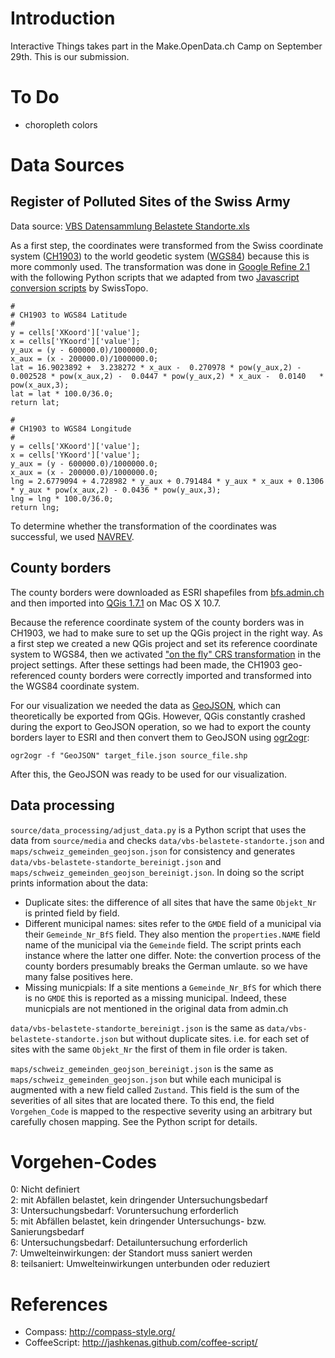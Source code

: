 Introduction
============
Interactive Things takes part in the Make.OpenData.ch Camp on September 29th.
This is our submission.

To Do
=====

* choropleth colors

Data Sources
============

Register of Polluted Sites of the Swiss Army
--------------------------------------------

Data source: [VBS Datensammlung Belastete Standorte.xls](https://www.oeffentlichkeitsgesetz.ch/downloads/befreite-dokumente/5/2009_12_18_VBS_Datensammlung%20Belastete_Standorte.xls)

As a first step, the coordinates were transformed from the Swiss coordinate system ([CH1903](http://de.wikipedia.org/wiki/Schweizer_Landeskoordinaten)) to the world geodetic system ([WGS84](http://en.wikipedia.org/wiki/World_Geodetic_System)) because this is more commonly used. The transformation was done in [Google Refine 2.1](http://code.google.com/p/google-refine/) with the following Python scripts that we adapted from two [Javascript conversion scripts](http://www.swisstopo.admin.ch/internet/swisstopo/en/home/products/software/products/skripts.html) by SwissTopo.

    #
    # CH1903 to WGS84 Latitude
    #
    y = cells['XKoord']['value'];
    x = cells['YKoord']['value'];
    y_aux = (y - 600000.0)/1000000.0;
    x_aux = (x - 200000.0)/1000000.0;
    lat = 16.9023892 +  3.238272 * x_aux -  0.270978 * pow(y_aux,2) -  0.002528 * pow(x_aux,2) -  0.0447 * pow(y_aux,2) * x_aux -  0.0140   * pow(x_aux,3);
    lat = lat * 100.0/36.0;
    return lat;
    
    #
    # CH1903 to WGS84 Longitude
    #
    y = cells['XKoord']['value'];
    x = cells['YKoord']['value'];
    y_aux = (y - 600000.0)/1000000.0;
    x_aux = (x - 200000.0)/1000000.0;
    lng = 2.6779094 + 4.728982 * y_aux + 0.791484 * y_aux * x_aux + 0.1306   * y_aux * pow(x_aux,2) - 0.0436 * pow(y_aux,3);
    lng = lng * 100.0/36.0;
    return lng;

To determine whether the transformation of the coordinates was successful, we used [NAVREV](http://www.swisstopo.admin.ch/internet/swisstopo/en/home/apps/calc/navref.html).


County borders
--------------

The county borders were downloaded as ESRI shapefiles from [bfs.admin.ch](http://www.bfs.admin.ch/bfs/portal/de/index/dienstleistungen/geostat/datenbeschreibung/generalisierte_gemeindegrenzen.html) and then imported into [QGis 1.7.1](http://www.qgis.org/) on Mac OS X 10.7.

Because the reference coordinate system of the county borders was in CH1903, we had to make sure to set up the QGis project in the right way. As a first step we created a new QGis project and set its reference coordinate system to WGS84, then we activated ["on the fly" CRS transformation](http://qgis.spatialthoughts.com/2010/10/load-multiple-layers-in-qgis.html) in the project settings. After these settings had been made, the CH1903 geo-referenced county borders were correctly imported and transformed into the WGS84 coordinate system.

For our visualization we needed the data as [GeoJSON](http://geojson.org/), which can theoretically be exported from QGis. However, QGis constantly crashed during the export to GeoJSON operation, so we had to export the county borders layer to ESRI and then convert them to GeoJSON using [ogr2ogr](http://www.gdal.org/ogr2ogr.html):

`ogr2ogr -f "GeoJSON" target_file.json source_file.shp`

After this, the GeoJSON was ready to be used for our visualization.

Data processing
---------------
`source/data_processing/adjust_data.py` is a Python script that uses the data from `source/media` and checks `data/vbs-belastete-standorte.json` and `maps/schweiz_gemeinden_geojson.json` for consistency and generates `data/vbs-belastete-standorte_bereinigt.json` and `maps/schweiz_gemeinden_geojson_bereinigt.json`. In doing so the script prints information about the data:

* Duplicate sites: the difference of all sites that have the same `Objekt_Nr` is printed field by field.
* Different municipal names: sites refer to the `GMDE` field of a municipal via their `Gemeinde_Nr_BfS` field. They also mention the `properties.NAME` field name of the municipal via the `Gemeinde` field. The script prints each instance where the latter one differ. Note: the convertion process of the county borders presumably breaks the German umlaute. so we have many false positives here.
* Missing municpials: If a site mentions a `Gemeinde_Nr_BfS` for which there is no `GMDE` this is reported as a missing municipal. Indeed, these municpials are not mentioned in the original data from admin.ch

`data/vbs-belastete-standorte_bereinigt.json` is the same as `data/vbs-belastete-standorte.json` but without duplicate sites. i.e. for each set of sites with the same `Objekt_Nr` the first of them in file order is taken.

`maps/schweiz_gemeinden_geojson_bereinigt.json` is the same as `maps/schweiz_gemeinden_geojson.json` but while each municipal is augmented with a new field called `Zustand`. This field is the sum of the severities of all sites that are located there. To this end, the field `Vorgehen_Code` is mapped to the respective severity using an arbitrary but carefully chosen mapping. See the Python script for details.


Vorgehen-Codes
==============

0: Nicht definiert  
2: mit Abfällen belastet, kein dringender Untersuchungsbedarf  
3: Untersuchungsbedarf: Voruntersuchung erforderlich  
5: mit Abfällen belastet, kein dringender Untersuchungs- bzw. Sanierungsbedarf  
6: Untersuchungsbedarf: Detailuntersuchung erforderlich  
7: Umwelteinwirkungen: der Standort muss saniert werden  
8: teilsaniert: Umwelteinwirkungen unterbunden oder reduziert


References
==========

* Compass:      http://compass-style.org/
* CoffeeScript: http://jashkenas.github.com/coffee-script/
